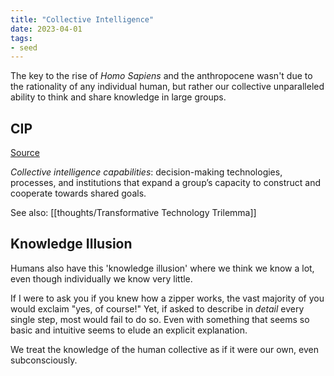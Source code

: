```yaml
---
title: "Collective Intelligence"
date: 2023-04-01
tags:
- seed
---
```


The key to the rise of *Homo Sapiens* and the anthropocene wasn't due to the rationality of any individual human, but rather our collective unparalleled ability to think and share knowledge in large groups.

## CIP
[Source](https://cip.org/whitepaper)

_Collective intelligence capabilities_: decision-making technologies, processes, and institutions that expand a group’s capacity to construct and cooperate towards shared goals.

See also: [[thoughts/Transformative Technology Trilemma]]

## Knowledge Illusion
Humans also have this 'knowledge illusion' where we think we know a lot, even though individually we know very little.

If I were to ask you if you knew how a zipper works, the vast majority of you would exclaim "yes, of course!" Yet, if asked to describe in *detail* every single step, most would fail to do so. Even with something that seems so basic and intuitive seems to elude an explicit explanation. 

We treat the knowledge of the human collective as if it were our own, even subconsciously.
